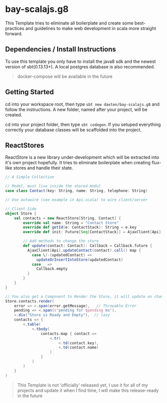 # bay-scalajs.g8
This Template tries to eliminate all boilerplate and create some best-practices and guidelines to make web development in scala more straight forward.

## Dependencies / Install Instructions
To use this template you only have to install the java8 sdk and the newest version of sbt(0.13.13+). A local postgres database is also recommended.

> docker-compose will be available in the future

## Getting Started
cd into your workspace root, then type `sbt new daxten/bay-scalajs.g8` and follow the instructions. A new folder, named after your project, will be created.

cd into your project folder, then type `sbt codegen`. If you setuped everything correctly your database classes will be scaffolded into the project.

## ReactStores
ReactStore is a new library under-development which will be extracted into it's own project hopefully. It tries to eliminate boilerplate when creating flux-like stores and handle their state. 

```scala
// A Simple Collection

// Model, must live inside the shared modul
case class Contact(key: String, name: String, telephone: String)

// Use autowire (see example in Api.scala) to wire client/server

// Client Side
object Store {
    val contacts = new ReactStore[String, Contact] {
        override val name: String = "Contact Store"
        override def getId(e: ContactStack): String = e.key
        override def init: Future[Seq[ContactStack]] = AjaxClient[Api].getContacts().call()

        // Add methods to change the store
        def update(contact: Contact): Callback = Callback.future {
          AjaxClient[Api].updateContact(contact).call() map {
            case \/-(updatedContact) =>
              updateOrInsertIntoStore(updatedContact)
            case _ => 
              Callback.empty
          }
        }
    }
}

// You also get a Component to Render the Store, it will update on changes automatically
Store.contacts.render(
    error => <.span(error.getMessage),   // Throwable Error
    pending => <.span(s"pending for $pending ms"),
    <.div("Store is Ready and Empty"),  // lazy
    contacts => {
        <.table(
            <.tbody(
                contacts.map { contact =>
                    <.tr(
                        <.td(contact.key),
                        <.td(contact.name)
                    )
                }
            )
        )
    }
)
```

> This Template is not 'officially' released yet, I use it for all of my projects and update it when I find time, I will make this release-ready in the future